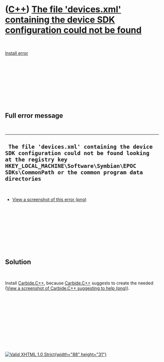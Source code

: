 



 

 

 

 

 

([C++](Cpp.htm)) [The file 'devices.xml' containing the device SDK configuration could not be found](CppInstallErrorDevicesXmlNotFound.htm)
===========================================================================================================================================

 

[Install error](CppInstallError.htm)

 

 

 

 

 

Full error message
------------------

 

  ------------------------------------------------------------------------------------------------------------------------------------------------------------------------------------------------------------------
  ` The file 'devices.xml' containing the device SDK configuration could not be found looking at the registry key HKEY_LOCAL_MACHINE\Software\Symbian\EPOC SDKs\CommonPath or the common program data directories`
  ------------------------------------------------------------------------------------------------------------------------------------------------------------------------------------------------------------------

 

-   [View a screenshot of this
    error (png)](CppInstallErrorDevicesXmlNotFound.png)

 

 

 

 

 

Solution
--------

 

Install [Carbide.C++](CppCarbideCpp.htm), because
[Carbide.C++](CppCarbideCpp.htm) suggests to create the needed ([View a
screenshot of Carbide.C++ suggesting to help
(png)](CppInstallErrorDevicesXmlNotFoundCarbideCppFix.png)).

 

 

 

 

 





 

[![Valid XHTML 1.0 Strict](valid-xhtml10.png){width="88"
height="31"}](http://validator.w3.org/check?uri=referer)
